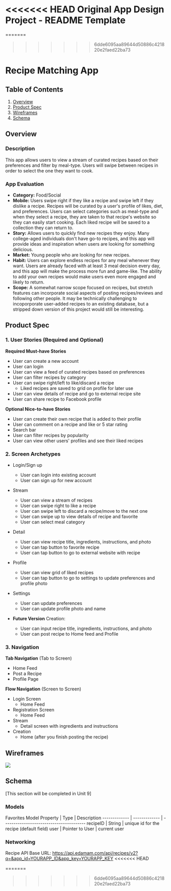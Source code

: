 <<<<<<< HEAD
Original App Design Project - README Template
===
=======
>>>>>>> 6dde6095aa89644d50886c421820e2faed22ba73

# Recipe Matching App

## Table of Contents
1. [Overview](#Overview)
1. [Product Spec](#Product-Spec)
1. [Wireframes](#Wireframes)
2. [Schema](#Schema)

## Overview
### Description
This app allows users to view a stream of curated recipes based on their preferences and filter by meal-type. Users will swipe between recipes in order to select the one they want to cook.


### App Evaluation

- **Category:** Food/Social
- **Mobile:** Users swipe right if they like a recipe and swipe left if they dislike a recipe. Recipes will be curated by a user's profile of likes, diet, and preferences. Users can select categories such as meal-type and when they select a recipe, they are taken to that recipe's website so they can easily start cooking. Each liked recipe will be saved to a collection they can return to.
- **Story:** Allows users to quickly find new recipes they enjoy. Many college-aged individuals don't have go-to recipes, and this app will provide ideas and inspiration when users are looking for something delicious.
- **Market:** Young people who are looking for new recipes.
- **Habit:** Users can explore endless recipes for any meal whenever they want. Users are already faced with at least 3 meal decision every day, and this app will make the process more fun and game-like. The ability to add your own recipes would make users even more engaged and likely to return.
- **Scope:** A somewhat narrow scope focused on recipes, but stretch features can incorporate social aspects of posting recipes/reviews and following other people. It may be technically challenging to incoporporate user-added recipes to an existing database, but a stripped down version of this project would still be interesting.


## Product Spec

### 1. User Stories (Required and Optional)

**Required Must-have Stories**

* User can create a new account
* User can login
* User can view a feed of curated recipes based on preferences
* User can filter recipes by category
* User can swipe right/left to like/discard a recipe
    * Liked recipes are saved to grid on profile for later use
* User can view details of recipe and go to external recipe site
* User can share recipe to Facebook profile

**Optional Nice-to-have Stories**


* User can create their own recipe that is added to their profile
* User can comment on a recipe and like or 5 star rating
* Search bar
* User can filter recipes by popularity
* User can view other users' profiles and see their liked recipes

### 2. Screen Archetypes

* Login/Sign up
    * User can login into existing account
    * User can sign up for new account

* Stream
    * User can view a stream of recipes
    * User can swipe right to like a recipe
    * User can swipe left to discard a recipe/move to the next one
    * User can swipe up to view details of recipe and favorite
    * User can select meal category 

* Detail
    * User can view recipe title, ingredients, instructions, and photo
    * User can tap button to favorite recipe
    * User can tap button to go to external website with recipe


* Profile
    * User can view grid of liked recipes
    * User can tap button to go to settings to update preferences and profile photo


* Settings
    * User can update preferences
    * User can update profile photo and name


* **Future Version** Creation: 
    * User can input recipe title, ingredients, instructions, and photo
    * User can post recipe to Home feed and Profile


### 3. Navigation

**Tab Navigation** (Tab to Screen)

* Home Feed
* Post a Recipe
* Profile Page


**Flow Navigation** (Screen to Screen)

* Login Screen
   * Home Feed
* Registration Screen
    * Home Feed
* Stream
    * Detail screen with ingredients and instructions
* Creation
    * Home (after you finish posting the recipe)

## Wireframes
![](https://i.imgur.com/u2GmGAx.jpg)

## Schema 
[This section will be completed in Unit 9]
### Models
Favorites Model
Property      | Type	        | Description
------------- | -------------   | ----------------------------------------
recipeID      | String	        | unique id for the recipe (default field)
user          | Pointer to User | current user

### Networking
Recipe API
Base URL: https://api.edamam.com/api/recipes/v2?q=&app_id=YOURAPP_ID&app_key=YOURAPP_KEY
<<<<<<< HEAD

=======
>>>>>>> 6dde6095aa89644d50886c421820e2faed22ba73
